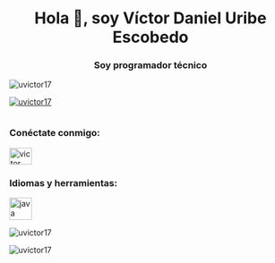 <h1 align="center">Hola 👋, soy Víctor Daniel Uribe Escobedo</h1>
<h3 align="center">Soy programador técnico</h3>

<p align="left"> <img src=" https://komarev.com/ghpvc/?username=uvictor17&label=Profile%20views&color=0e75b6&style=flat" alt="uvictor17" /> </p>

<p align="left"> <a href="https:/ /github.com/ryo-ma/github-profile-tropico"><img src="https://github-profile-tropico.vercel.app/?username=uvictor17" alt="uvictor17" /></a > </p>

<p align="left"> <a href="https://twitter.com/" target="blank"><img src="https://img.shields.io/twitter/follow/?logo=twitter&style=for-the-badge" alt="" /></a> </p>

<h3 align="left">Conéctate conmigo:</h3>
<p align ="izquierda">
<a href="https://fb.com/victor uribe" target="blank"><img align="center" src="https://raw.githubusercontent.com/rahuldkjain/github-profile-readme- generador/master/src/images/icons/Social/facebook.svg" alt="victor uribe" height="30" width="40" /></a> </p> <h3 align="left
"

> Idiomas y herramientas:</h3>
<p align="left"> <a href="https://www.java.com" target="_blank" rel="noreferrer"> <img src="https:/ /raw.githubusercontent.com/devicons/devicon/master/icons/java/java-original.svg" alt="java" width="40" height="40"/> </a>



<p> <img align="center" src="https://github-readme-stats.vercel.app/api?username=uvictor17&show_icons=true&locale=en" alt="uvictor17" /></p>

<p><img align="center" src="https://github-readme-streak-stats.herokuapp.com/?user=uvictor17&" alt="uvictor17" /></p>
